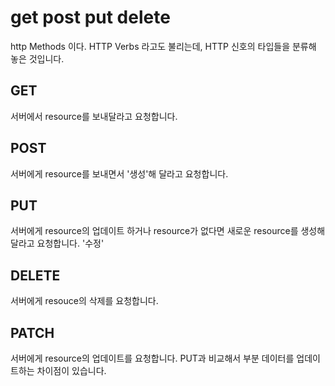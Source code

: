 # get post put delete

http Methods 이다. HTTP Verbs 라고도 불리는데, HTTP 신호의 타입들을 분류해 놓은 것입니다.

## GET 
서버에서 resource를 보내달라고 요청합니다.

## POST
서버에게 resource를 보내면서 '생성'해 달라고 요청합니다.

## PUT
서버에게 resource의 업데이트 하거나 resource가 없다면 새로운 resource를 생성해 달라고 요청합니다. '수정'

## DELETE
서버에게 resouce의 삭제를 요청합니다.


## PATCH
서버에게 resource의 업데이트를 요청합니다.
PUT과 비교해서 부분 데이터를 업데이트하는 차이점이 있습니다.

